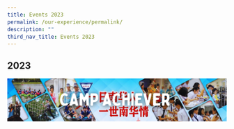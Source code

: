 ```yaml
---
title: Events 2023
permalink: /our-experience/permalink/
description: ""
third_nav_title: Events 2023
---
```

## 2023

![Camp achiever 23](/images/CAMP%20ACHIEVER.png)

